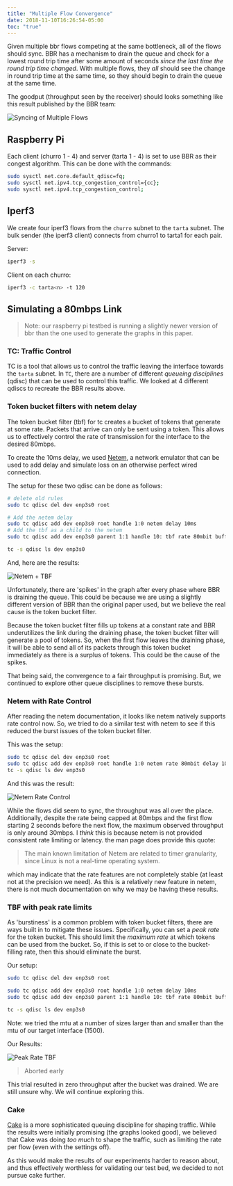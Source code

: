 ```yaml
---
title: "Multiple Flow Convergence"
date: 2018-11-10T16:26:54-05:00
toc: "true"
---
```



Given multiple bbr flows competing at the same bottleneck, all of the flows should sync. BBR has a mechanism to 
drain the queue and check for a lowest round trip time after some amount of seconds *since the last time the round trip time changed*. With multiple flows, they *all* should see the change in round trip time at the same time, so they should begin to drain the queue at the same time. 

The goodput (throughput seen by the receiver) should looks something like this result published by the BBR team: 

![Syncing of Multiple Flows](https://deliveryimages.acm.org/10.1145/3010000/3009824/figs/f8.jpg)

<!--more-->

## Raspberry Pi 

Each client (churro 1 - 4) and server (tarta 1 - 4) is set to use BBR as their congest algorithm. This can be done with the commands:

```sh
sudo sysctl net.core.default_qdisc=fq;
sudo sysctl net.ipv4.tcp_congestion_control={cc};
sudo sysctl net.ipv4.tcp_congestion_control;
```

## Iperf3 

We create four iperf3 flows from the `churro` subnet to the `tarta` subnet. The bulk sender (the iperf3 client) connects from churro1 to tarta1 for each pair. 

Server: 
```sh
iperf3 -s
```

Client on each churro: 
```sh 
iperf3 -c tarta<n> -t 120
```

## Simulating a 80mbps Link

> Note: our raspberry pi testbed is running a slightly newer version of bbr than the one used to generate the graphs in this paper. 

### TC: Traffic Control

TC is a tool that allows us to control the traffic leaving the interface towards the `tarta` subnet. In `TC`, 
there are a number of different *queueing disciplines* (qdisc) that can be used to control this traffic. We looked
at 4 different qdiscs to recreate the BBR results above. 

### Token bucket filters with netem delay

The token bucket filter (tbf) for tc creates a bucket of tokens that generate at some rate. Packets that arrive 
can only be sent using a token. This allows us to effectively control the rate of transmission for the interface to 
the desired 80mbps. 

To create the 10ms delay, we used [Netem](http://man7.org/linux/man-pages/man8/tc-netem.8.html), 
a network emulator that can be used to add delay and simulate loss on an otherwise perfect 
wired connection. 

The setup for these two qdisc can be done as follows: 

```sh
# delete old rules
sudo tc qdisc del dev enp3s0 root

# Add the netem delay
sudo tc qdisc add dev enp3s0 root handle 1:0 netem delay 10ms
# Add the tbf as a child to the netem
sudo tc qdisc add dev enp3s0 parent 1:1 handle 10: tbf rate 80mbit buffer 1mbit limit 1000mbit 

tc -s qdisc ls dev enp3s0
```

And, here are the results: 

![Netem + TBF](/80m_tbf.png)

Unfortunately, there are 'spikes' in the graph after every phase where BBR is draining the queue. This could be because we are using a slightly different version of BBR than the original paper used, but we believe the real cause is the token bucket filter. 

Because the token bucket filter fills up tokens at a constant rate and BBR underutilizes the link during the draining phase, the token bucket filter will generate a pool of tokens. So, when the first flow leaves the draining phase, it will be able to send all of its packets through this token bucket immediately as there is a surplus of tokens. This could be the cause of the spikes. 

That being said, the convergence to a fair throughput is promising. But, we continued to explore other queue disciplines to remove these bursts. 

### Netem with Rate Control

After reading the netem documentation, it looks like netem natively supports rate control now. So, we tried to do a similar test with netem to see if this reduced the burst issues of the token bucket filter. 

This was the setup: 

```sh
sudo tc qdisc del dev enp3s0 root
sudo tc qdisc add dev enp3s0 root handle 1:0 netem rate 80mbit delay 10ms
tc -s qdisc ls dev enp3s0
```

And this was the result: 

![Netem Rate Control](/80m_netem.png)

While the flows did seem to sync, the throughput was all over the place. Additionally, despite the rate being capped at 80mbps and the first flow starting 2 seconds before the next flow, the maximum observed throughput is only around 30mbps. I *think* this is because netem is not provided consistent rate limiting or latency. the man page does provide this quote: 

> The main known limitation of Netem are related to timer granularity, since Linux  is  not  a  real-time
> operating system.

which may indicate that the rate features are not completely stable (at least not at the precision we need). As this is a relatively new feature in netem, there is not much documentation on why we may be having these results. 

### TBF with peak rate limits

As 'burstiness' is a common problem with token bucket filters, there are ways built in to mitigate these issues. Specifically, you can set a *peak rate* for the token bucket. This should limit the *maximum rate* at which tokens can be used from the bucket. So, if this is set to or close to the bucket-filling rate, then this should eliminate the burst. 

Our setup: 
```sh
sudo tc qdisc del dev enp3s0 root

sudo tc qdisc add dev enp3s0 root handle 1:0 netem delay 10ms
sudo tc qdisc add dev enp3s0 parent 1:1 handle 10: tbf rate 80mbit buffer 1mbit limit 1000mbit peakrate 81mbit mtu 1500

tc -s qdisc ls dev enp3s0
```

Note: we tried the mtu at a number of sizes larger than and smaller than the mtu of our target interface (1500). 

Our Results: 

![Peak Rate TBF](/80m_tbf_peak.png)

> Aborted early

This trial resulted in zero throughput after the bucket was drained. We are still unsure why. We will continue exploring this. 

### Cake

[Cake](https://www.bufferbloat.net/projects/codel/wiki/Cake/) is a more sophisticated queuing discipline for shaping traffic. While the results were initially promising (the graphs looked good), we believed that Cake was doing *too much* to shape the traffic, such as limiting the rate per flow (even with the settings off). 

As this would make the results of our experiments harder to reason about, and thus effectively worthless for validating our test bed, we decided to not pursue cake further. 
